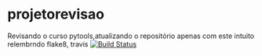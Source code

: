 # projetorevisao
Revisando o curso pytools,atualizando o repositório apenas com este intuito relembrndo flake8, travis
[![Build Status](https://travis-ci.com/vladimirmaciel/projetorevisao.svg?branch=master)](https://travis-ci.com/vladimirmaciel/projetorevisao)
